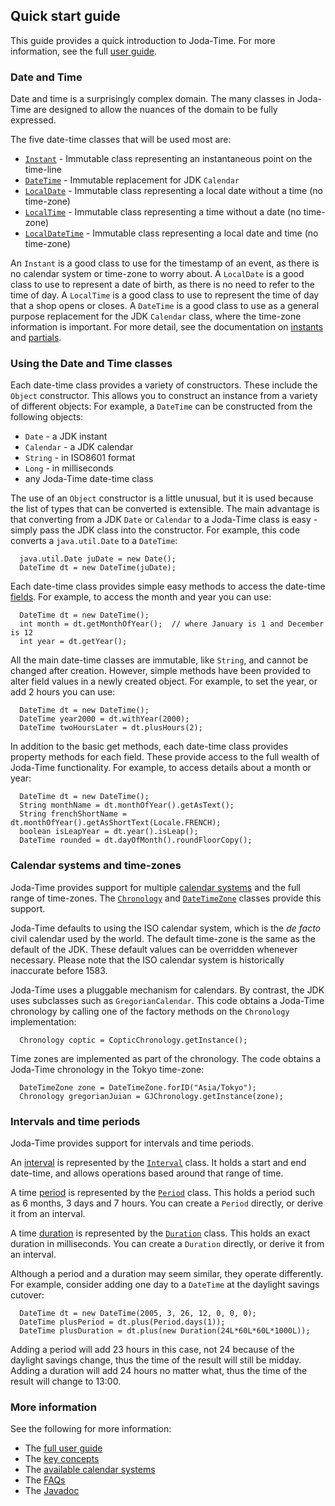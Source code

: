 ## Quick start guide

This guide provides a quick introduction to Joda-Time.
For more information, see the full [user guide](userguide.html).

### Date and Time

Date and time is a surprisingly complex domain.
The many classes in Joda-Time are designed to allow the nuances of the domain to be fully expressed.

The five date-time classes that will be used most are:

* [`Instant`](apidocs/org/joda/time/Instant.html) - Immutable class representing an instantaneous point on the time-line
* [`DateTime`](apidocs/org/joda/time/DateTime.html) - Immutable replacement for JDK `Calendar`
* [`LocalDate`](apidocs/org/joda/time/LocalDate.html) - Immutable class representing a local date without a time (no time-zone)
* [`LocalTime`](apidocs/org/joda/time/LocalTime.html) - Immutable class representing a time without a date (no time-zone)
* [`LocalDateTime`](apidocs/org/joda/time/LocalDateTime.html) - Immutable class representing a local date and time (no time-zone)

An `Instant` is a good class to use for the timestamp of an event, as there is no calendar system or time-zone to worry about.
A `LocalDate` is a good class to use to represent a date of birth, as there is no need to refer to the time of day.
A `LocalTime` is a good class to use to represent the time of day that a shop opens or closes.
A `DateTime` is a good class to use as a general purpose replacement for the JDK `Calendar` class, where
the time-zone information is important.
For more detail, see the documentation on [instants](key_instant.html) and [partials](key_partial.html).


### Using the Date and Time classes

Each date-time class provides a variety of constructors.
These include the `Object` constructor.
This allows you to construct an instance from a variety of different objects:
For example, a `DateTime` can be constructed from the following objects:

* `Date` - a JDK instant
* `Calendar` - a JDK calendar
* `String` - in ISO8601 format
* `Long` - in milliseconds
* any Joda-Time date-time class

The use of an `Object` constructor is a little unusual, but it is used because the
list of types that can be converted is extensible.
The main advantage is that converting from a JDK `Date` or `Calendar` to a Joda-Time
class is easy - simply pass the JDK class into the constructor.
For example, this code converts a `java.util.Date` to a `DateTime`:

```
  java.util.Date juDate = new Date();
  DateTime dt = new DateTime(juDate);
```

Each date-time class provides simple easy methods
to access the date-time [fields](field.html).
For example, to access the month and year you can use:

```
  DateTime dt = new DateTime();
  int month = dt.getMonthOfYear();  // where January is 1 and December is 12
  int year = dt.getYear();
```

All the main date-time classes are immutable, like `String`, and cannot be changed
after creation. However, simple methods have been provided to alter field values
in a newly created object. For example, to set the year, or add 2 hours you can use:

```
  DateTime dt = new DateTime();
  DateTime year2000 = dt.withYear(2000);
  DateTime twoHoursLater = dt.plusHours(2);
```

In addition to the basic get methods, each date-time class provides property
methods for each field. These provide access to the full wealth of Joda-Time
functionality. For example, to access details about a month or year:

```
  DateTime dt = new DateTime();
  String monthName = dt.monthOfYear().getAsText();
  String frenchShortName = dt.monthOfYear().getAsShortText(Locale.FRENCH);
  boolean isLeapYear = dt.year().isLeap();
  DateTime rounded = dt.dayOfMonth().roundFloorCopy();
```

### Calendar systems and time-zones

Joda-Time provides support for multiple [calendar systems](key_chronology.html) and the full range of time-zones.
The [`Chronology`](apidocs/org/joda/time/Chronology.html)
and [`DateTimeZone`](apidocs/org/joda/time/DateTimeZone.html)
classes provide this support.

Joda-Time defaults to using the ISO calendar system, which is the *de facto* civil calendar
used by the world. The default time-zone is the same as the default of the JDK.
These default values can be overridden whenever necessary.
Please note that the ISO calendar system is historically inaccurate before 1583.

Joda-Time uses a pluggable mechanism for calendars.
By contrast, the JDK uses subclasses such as `GregorianCalendar`.
This code obtains a Joda-Time chronology by calling one of the factory methods on the `Chronology` implementation:

```
  Chronology coptic = CopticChronology.getInstance();
```

Time zones are implemented as part of the chronology.
The code obtains a Joda-Time chronology in the Tokyo time-zone:

```
  DateTimeZone zone = DateTimeZone.forID("Asia/Tokyo");
  Chronology gregorianJuian = GJChronology.getInstance(zone);
```

### Intervals and time periods

Joda-Time provides support for intervals and time periods.

An [interval](key_interval.html) is represented by the [`Interval`](apidocs/org/joda/time/Interval.html) class.
It holds a start and end date-time, and allows operations based around that range of time.

A time [period](key_period.html) is represented by the [`Period`](apidocs/org/joda/time/Period.html) class.
This holds a period such as 6 months, 3 days and 7 hours.
You can create a `Period` directly, or derive it from an interval.

A time [duration](key_duration.html) is represented by the [`Duration`](apidocs/org/joda/time/Duration.html) class.
This holds an exact duration in milliseconds.
You can create a `Duration` directly, or derive it from an interval.

Although a period and a duration may seem similar, they operate differently.
For example, consider adding one day to a `DateTime` at the daylight savings cutover:

```
  DateTime dt = new DateTime(2005, 3, 26, 12, 0, 0, 0);
  DateTime plusPeriod = dt.plus(Period.days(1));
  DateTime plusDuration = dt.plus(new Duration(24L*60L*60L*1000L));
```

Adding a period will add 23 hours in this case, not 24 because of the daylight
savings change, thus the time of the result will still be midday.
Adding a duration will add 24 hours no matter what, thus the time of the result will change to 13:00.

### More information

See the following for more information:

* The [full user guide](userguide.html)
* The [key concepts](key.html)
* The [available calendar systems](cal.html)
* The [FAQs](faq.html)
* The [Javadoc](apidocs/index.html)

